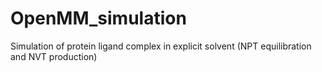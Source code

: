 # OpenMM_simulation
Simulation of protein ligand complex in explicit solvent (NPT equilibration and NVT production)
